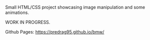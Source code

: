 Small HTML/CSS project showcasing image manipulation and some animations.

WORK IN PROGRESS.

Github Pages: https://predrag95.github.io/bmw/
